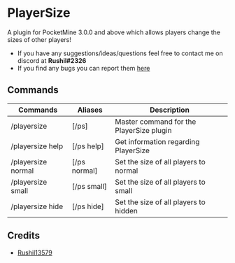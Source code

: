 # PlayerSize
A plugin for PocketMine 3.0.0 and above which allows players change the sizes of other players!

- If you have any suggestions/ideas/questions feel free to contact me on discord at **Rushil#2326**
- If you find any bugs you can report them [here](https://github.com/Rushil13579/PlayerSize/issues)

## Commands
Commands | Aliases | Description
---------|---------|------------
/playersize | [/ps] | Master command for the PlayerSize plugin
/playersize help | [/ps help] | Get information regarding PlayerSize
/playersize normal | [/ps normal] | Set the size of all players to normal
/playersize small | [/ps small] | Set the size of all players to small
/playersize hide | [/ps hide] | Set the size of all players to hidden

## Credits
- [Rushil13579](https://github.com/Rushil13579)
